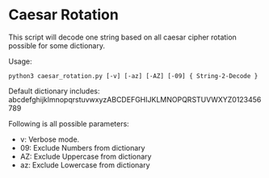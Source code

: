 # Caesar Rotation

This script will decode one string based on all caesar cipher rotation possible for some dictionary.

Usage:
```
python3 caesar_rotation.py [-v] [-az] [-AZ] [-09] { String-2-Decode } 
```	

Default dictionary includes:
  abcdefghijklmnopqrstuvwxyzABCDEFGHIJKLMNOPQRSTUVWXYZ0123456789

Following is all possible parameters:
  - v: Verbose mode.
  - 09: Exclude Numbers from dictionary
  - AZ: Exclude Uppercase from dictionary
  - az: Exclude Lowercase from dictionary

